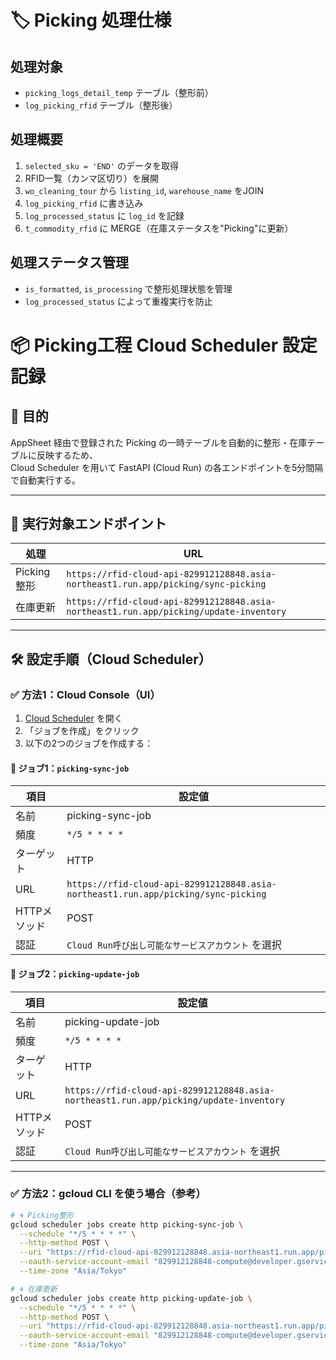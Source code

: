 # 🏷 Picking 処理仕様

## 処理対象
- `picking_logs_detail_temp` テーブル（整形前）
- `log_picking_rfid` テーブル（整形後）

## 処理概要
1. `selected_sku = 'END'` のデータを取得
2. RFID一覧（カンマ区切り）を展開
3. `wo_cleaning_tour` から `listing_id`, `warehouse_name` をJOIN
4. `log_picking_rfid` に書き込み
5. `log_processed_status` に `log_id` を記録
6. `t_commodity_rfid` に MERGE（在庫ステータスを"Picking"に更新）

## 処理ステータス管理
- `is_formatted`, `is_processing` で整形処理状態を管理
- `log_processed_status` によって重複実行を防止

# 📦 Picking工程 Cloud Scheduler 設定記録

## 🎯 目的

AppSheet 経由で登録された Picking の一時テーブルを自動的に整形・在庫テーブルに反映するため、  
Cloud Scheduler を用いて FastAPI (Cloud Run) の各エンドポイントを5分間隔で自動実行する。

---

## 🔁 実行対象エンドポイント

| 処理 | URL |
|------|-----|
| Picking整形 | `https://rfid-cloud-api-829912128848.asia-northeast1.run.app/picking/sync-picking` |
| 在庫更新    | `https://rfid-cloud-api-829912128848.asia-northeast1.run.app/picking/update-inventory` |

---

## 🛠️ 設定手順（Cloud Scheduler）

### ✅ 方法1：Cloud Console（UI）

1. [Cloud Scheduler](https://console.cloud.google.com/cloudscheduler) を開く
2. 「ジョブを作成」をクリック
3. 以下の2つのジョブを作成する：

#### 🔹 ジョブ1：`picking-sync-job`

| 項目 | 設定値 |
|------|--------|
| 名前 | picking-sync-job |
| 頻度 | `*/5 * * * *` |
| ターゲット | HTTP |
| URL | `https://rfid-cloud-api-829912128848.asia-northeast1.run.app/picking/sync-picking` |
| HTTPメソッド | POST |
| 認証 | `Cloud Run呼び出し可能なサービスアカウント` を選択 |

#### 🔹 ジョブ2：`picking-update-job`

| 項目 | 設定値 |
|------|--------|
| 名前 | picking-update-job |
| 頻度 | `*/5 * * * *` |
| ターゲット | HTTP |
| URL | `https://rfid-cloud-api-829912128848.asia-northeast1.run.app/picking/update-inventory` |
| HTTPメソッド | POST |
| 認証 | `Cloud Run呼び出し可能なサービスアカウント` を選択 |

---

### ✅ 方法2：gcloud CLI を使う場合（参考）

```bash
# 🌀 Picking整形
gcloud scheduler jobs create http picking-sync-job \
  --schedule "*/5 * * * *" \
  --http-method POST \
  --uri "https://rfid-cloud-api-829912128848.asia-northeast1.run.app/picking/sync-picking" \
  --oauth-service-account-email "829912128848-compute@developer.gserviceaccount.com" \
  --time-zone "Asia/Tokyo"

# 🌀 在庫更新
gcloud scheduler jobs create http picking-update-job \
  --schedule "*/5 * * * *" \
  --http-method POST \
  --uri "https://rfid-cloud-api-829912128848.asia-northeast1.run.app/picking/update-inventory" \
  --oauth-service-account-email "829912128848-compute@developer.gserviceaccount.com" \
  --time-zone "Asia/Tokyo"